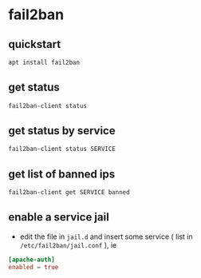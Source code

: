 # fail2ban

## quickstart

```sh
apt install fail2ban
```

## get status

```sh
fail2ban-client status
```

## get status by service

```sh
fail2ban-client status SERVICE
```

## get list of banned ips

```sh
fail2ban-client get SERVICE banned
```

## enable a service jail

- edit the file in `jail.d` and insert some service ( list in `/etc/fail2ban/jail.conf` ), ie

```conf
[apache-auth]
enabled = true
```
